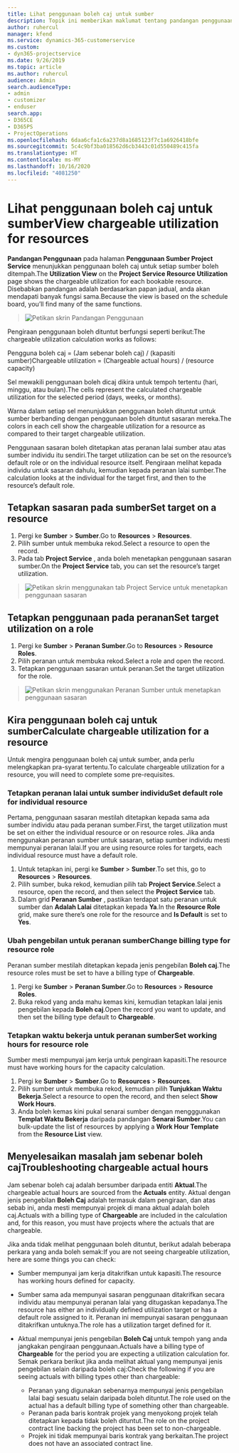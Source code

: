 ```yaml
---
title: Lihat penggunaan boleh caj untuk sumber
description: Topik ini memberikan maklumat tentang pandangan penggunaan sumber.
author: ruhercul
manager: kfend
ms.service: dynamics-365-customerservice
ms.custom:
- dyn365-projectservice
ms.date: 9/26/2019
ms.topic: article
ms.author: ruhercul
audience: Admin
search.audienceType:
- admin
- customizer
- enduser
search.app:
- D365CE
- D365PS
- ProjectOperations
ms.openlocfilehash: 6daa6cfa1c6a237d8a1685123f7c1a6926418bfe
ms.sourcegitcommit: 5c4c9bf3ba018562d6cb3443c01d550489c415fa
ms.translationtype: HT
ms.contentlocale: ms-MY
ms.lasthandoff: 10/16/2020
ms.locfileid: "4081250"
---
```

# <a name="view-chargeable-utilization-for-resources"></a><span data-ttu-id="b9b5e-103">Lihat penggunaan boleh caj untuk sumber</span><span class="sxs-lookup"><span data-stu-id="b9b5e-103">View chargeable utilization for resources</span></span>
 
<span data-ttu-id="b9b5e-104">**Pandangan Penggunaan** pada halaman **Penggunaan Sumber Project Service** menunjukkan penggunaan boleh caj untuk setiap sumber boleh ditempah.</span><span class="sxs-lookup"><span data-stu-id="b9b5e-104">The **Utilization View** on the **Project Service Resource Utilization** page shows the chargeable utilization for each bookable resource.</span></span> <span data-ttu-id="b9b5e-105">Disebabkan pandangan adalah berdasarkan papan jadual, anda akan mendapati banyak fungsi sama.</span><span class="sxs-lookup"><span data-stu-id="b9b5e-105">Because the view is based on the schedule board, you’ll find many of the same functions.</span></span>

> ![Petikan skrin Pandangan Penggunaan](media/FAQ-utilization-1.png)
 

<span data-ttu-id="b9b5e-107">Pengiraan penggunaan boleh dituntut berfungsi seperti berikut:</span><span class="sxs-lookup"><span data-stu-id="b9b5e-107">The chargeable utilization calculation works as follows:</span></span>

   <span data-ttu-id="b9b5e-108">Pengguna boleh caj = (Jam sebenar boleh caj) / (kapasiti sumber)</span><span class="sxs-lookup"><span data-stu-id="b9b5e-108">Chargeable utilization = (Chargeable actual hours) / (resource capacity)</span></span>

<span data-ttu-id="b9b5e-109">Sel mewakili penggunaan boleh dicaj dikira untuk tempoh tertentu (hari, minggu, atau bulan).</span><span class="sxs-lookup"><span data-stu-id="b9b5e-109">The cells represent the calculated chargeable utilization for the selected period (days, weeks, or months).</span></span>

<span data-ttu-id="b9b5e-110">Warna dalam setiap sel menunjukkan penggunaan boleh dituntut untuk sumber berbanding dengan penggunaan boleh dituntut sasaran mereka.</span><span class="sxs-lookup"><span data-stu-id="b9b5e-110">The colors in each cell show the chargeable utilization for a resource as compared to their target chargeable utilization.</span></span> 

<span data-ttu-id="b9b5e-111">Penggunaan sasaran boleh ditetapkan atas peranan lalai sumber atau atas sumber individu itu sendiri.</span><span class="sxs-lookup"><span data-stu-id="b9b5e-111">The target utilization can be set on the resource’s default role or on the individual resource itself.</span></span> <span data-ttu-id="b9b5e-112">Pengiraan melihat kepada individu untuk sasaran dahulu, kemudian kepada peranan lalai sumber.</span><span class="sxs-lookup"><span data-stu-id="b9b5e-112">The calculation looks at the individual for the target first, and then to the resource’s default role.</span></span>

## <a name="set-target-on-a-resource"></a><span data-ttu-id="b9b5e-113">Tetapkan sasaran pada sumber</span><span class="sxs-lookup"><span data-stu-id="b9b5e-113">Set target on a resource</span></span>

1. <span data-ttu-id="b9b5e-114">Pergi ke **Sumber** \> **Sumber**.</span><span class="sxs-lookup"><span data-stu-id="b9b5e-114">Go to **Resources** \> **Resources**.</span></span> 
2. <span data-ttu-id="b9b5e-115">Pilih sumber untuk membuka rekod.</span><span class="sxs-lookup"><span data-stu-id="b9b5e-115">Select a resource to open the record.</span></span> 
3. <span data-ttu-id="b9b5e-116">Pada tab **Project Service** , anda boleh menetapkan penggunaan sasaran sumber.</span><span class="sxs-lookup"><span data-stu-id="b9b5e-116">On the **Project Service** tab, you can set the resource’s target utilization.</span></span>

> ![Petikan skrin menggunakan tab Project Service untuk menetapkan penggunaan sasaran](media/FAQ-utilization-2.png)
 
## <a name="set-target-utilization-on-a-role"></a><span data-ttu-id="b9b5e-118">Tetapkan penggunaan pada peranan</span><span class="sxs-lookup"><span data-stu-id="b9b5e-118">Set target utilization on a role</span></span>

1. <span data-ttu-id="b9b5e-119">Pergi ke **Sumber** \> **Peranan Sumber**.</span><span class="sxs-lookup"><span data-stu-id="b9b5e-119">Go to **Resources** \> **Resource Roles**.</span></span> 
2. <span data-ttu-id="b9b5e-120">Pilih peranan untuk membuka rekod.</span><span class="sxs-lookup"><span data-stu-id="b9b5e-120">Select a role and open the record.</span></span> 
3. <span data-ttu-id="b9b5e-121">Tetapkan penggunaan sasaran untuk peranan.</span><span class="sxs-lookup"><span data-stu-id="b9b5e-121">Set the target utilization for the role.</span></span>

> ![Petikan skrin menggunakan Peranan Sumber untuk menetapkan penggunaan sasaran](media/FAQ-utilization-3.png)
 
## <a name="calculate-chargeable-utilization-for-a-resource"></a><span data-ttu-id="b9b5e-123">Kira penggunaan boleh caj untuk sumber</span><span class="sxs-lookup"><span data-stu-id="b9b5e-123">Calculate chargeable utilization for a resource</span></span>

<span data-ttu-id="b9b5e-124">Untuk mengira penggunaan boleh caj untuk sumber, anda perlu melengkapkan pra-syarat tertentu.</span><span class="sxs-lookup"><span data-stu-id="b9b5e-124">To calculate chargeable utilization for a resource, you will need to complete some pre-requisites.</span></span> 

### <a name="set-default-role-for-individual-resource"></a><span data-ttu-id="b9b5e-125">Tetapkan peranan lalai untuk sumber individu</span><span class="sxs-lookup"><span data-stu-id="b9b5e-125">Set default role for individual resource</span></span>

<span data-ttu-id="b9b5e-126">Pertama, penggunaan sasaran mestilah ditetapkan kepada sama ada sumber individu atau pada peranan sumber.</span><span class="sxs-lookup"><span data-stu-id="b9b5e-126">First, the target utilization must be set on either the individual resource or on resource roles.</span></span> <span data-ttu-id="b9b5e-127">Jika anda menggunakan peranan sumber untuk sasaran, setiap sumber individu mesti mempunyai peranan lalai.</span><span class="sxs-lookup"><span data-stu-id="b9b5e-127">If you are using resource roles for targets, each individual resource must have a default role.</span></span> 

1. <span data-ttu-id="b9b5e-128">Untuk tetapkan ini, pergi ke **Sumber** \> **Sumber**.</span><span class="sxs-lookup"><span data-stu-id="b9b5e-128">To set this, go to **Resources** \> **Resources**.</span></span> 
2. <span data-ttu-id="b9b5e-129">Pilih sumber, buka rekod, kemudian pilih tab **Project Service**.</span><span class="sxs-lookup"><span data-stu-id="b9b5e-129">Select a resource, open the record, and then select the **Project Service** tab.</span></span> 
3. <span data-ttu-id="b9b5e-130">Dalam grid **Peranan Sumber** , pastikan terdapat satu peranan untuk sumber dan **Adalah Lalai** ditetapkan kepada **Ya**.</span><span class="sxs-lookup"><span data-stu-id="b9b5e-130">In the **Resource Role** grid, make sure there’s one role for the resource and **Is Default** is set to **Yes**.</span></span>
 
### <a name="change-billing-type-for-resource-role"></a><span data-ttu-id="b9b5e-131">Ubah pengebilan untuk peranan sumber</span><span class="sxs-lookup"><span data-stu-id="b9b5e-131">Change billing type for resource role</span></span>

<span data-ttu-id="b9b5e-132">Peranan sumber mestilah ditetapkan kepada jenis pengebilan **Boleh caj**.</span><span class="sxs-lookup"><span data-stu-id="b9b5e-132">The resource roles must be set to have a billing type of **Chargeable**.</span></span> 

1. <span data-ttu-id="b9b5e-133">Pergi ke **Sumber** \> **Peranan Sumber**.</span><span class="sxs-lookup"><span data-stu-id="b9b5e-133">Go to **Resources** \> **Resource Roles**.</span></span> 
2. <span data-ttu-id="b9b5e-134">Buka rekod yang anda mahu kemas kini, kemudian tetapkan lalai jenis pengebilan kepada **Boleh caj**.</span><span class="sxs-lookup"><span data-stu-id="b9b5e-134">Open the record you want to update, and then set the billing type default to **Chargeable**.</span></span>

### <a name="set-working-hours-for-resource-role"></a><span data-ttu-id="b9b5e-135">Tetapkan waktu bekerja untuk peranan sumber</span><span class="sxs-lookup"><span data-stu-id="b9b5e-135">Set working hours for resource role</span></span>
 
<span data-ttu-id="b9b5e-136">Sumber mesti mempunyai jam kerja untuk pengiraan kapasiti.</span><span class="sxs-lookup"><span data-stu-id="b9b5e-136">The resource must have working hours for the capacity calculation.</span></span> 

1. <span data-ttu-id="b9b5e-137">Pergi ke **Sumber** \> **Sumber**.</span><span class="sxs-lookup"><span data-stu-id="b9b5e-137">Go to **Resources** \> **Resources**.</span></span> 
2. <span data-ttu-id="b9b5e-138">Pilih sumber untuk membuka rekod, kemudian pilih **Tunjukkan Waktu Bekerja**.</span><span class="sxs-lookup"><span data-stu-id="b9b5e-138">Select a resource to open the record, and then select **Show Work Hours**.</span></span> 
3. <span data-ttu-id="b9b5e-139">Anda boleh kemas kini pukal senarai sumber dengan mengggunakan **Templat Waktu Bekerja** daripada pandangan **Senarai Sumber**.</span><span class="sxs-lookup"><span data-stu-id="b9b5e-139">You can bulk-update the list of resources by applying a **Work Hour Template** from the **Resource List** view.</span></span>

## <a name="troubleshooting-chargeable-actual-hours"></a><span data-ttu-id="b9b5e-140">Menyelesaikan masalah jam sebenar boleh caj</span><span class="sxs-lookup"><span data-stu-id="b9b5e-140">Troubleshooting chargeable actual hours</span></span>

<span data-ttu-id="b9b5e-141">Jam sebenar boleh caj adalah bersumber daripada entiti **Aktual**.</span><span class="sxs-lookup"><span data-stu-id="b9b5e-141">The chargeable actual hours are sourced from the **Actuals** entity.</span></span> <span data-ttu-id="b9b5e-142">Aktual dengan jenis pengebilan **Boleh Caj** adalah termasuk dalam pengiraan, dan atas sebab ini, anda mesti mempunyai projek di mana aktual adalah boleh caj.</span><span class="sxs-lookup"><span data-stu-id="b9b5e-142">Actuals with a billing type of **Chargeable** are included in the calculation and, for this reason, you must have projects where the actuals that are chargeable.</span></span>

<span data-ttu-id="b9b5e-143">Jika anda tidak melihat penggunaan boleh dituntut, berikut adalah beberapa perkara yang anda boleh semak:</span><span class="sxs-lookup"><span data-stu-id="b9b5e-143">If you are not seeing chargeable utilization, here are some things you can check:</span></span>

- <span data-ttu-id="b9b5e-144">Sumber mempunyai jam kerja ditakrifkan untuk kapasiti.</span><span class="sxs-lookup"><span data-stu-id="b9b5e-144">The resource has working hours defined for capacity.</span></span>
- <span data-ttu-id="b9b5e-145">Sumber sama ada mempunyai sasaran penggunaan ditakrifkan secara individu atau mempunyai peranan lalai yang ditugaskan kepadanya.</span><span class="sxs-lookup"><span data-stu-id="b9b5e-145">The resource has either an individually defined utilization target or has a default role assigned to it.</span></span> <span data-ttu-id="b9b5e-146">Peranan ini mempunyai sasaran penggunaan ditakrifkan untuknya.</span><span class="sxs-lookup"><span data-stu-id="b9b5e-146">The role has a utilization target defined for it.</span></span>
- <span data-ttu-id="b9b5e-147">Aktual mempunyai jenis pengebilan **Boleh Caj** untuk tempoh yang anda jangkakan pengiraan penggunaan.</span><span class="sxs-lookup"><span data-stu-id="b9b5e-147">Actuals have a billing type of **Chargeable** for the period you are expecting a utilization calculation for.</span></span> <span data-ttu-id="b9b5e-148">Semak perkara berikut jika anda melihat aktual yang mempunyai jenis pengebilan selain daripada boleh caj:</span><span class="sxs-lookup"><span data-stu-id="b9b5e-148">Check the following if you are seeing actuals with billing types other than chargeable:</span></span>

  - <span data-ttu-id="b9b5e-149">Peranan yang digunakan sebenarnya mempunyai jenis pengebilan lalai bagi sesuatu selain daripada boleh dituntut.</span><span class="sxs-lookup"><span data-stu-id="b9b5e-149">The role used on the actual has a default billing type of something other than chargeable.</span></span>
  - <span data-ttu-id="b9b5e-150">Peranan pada baris kontrak projek yang menyokong projek telah ditetapkan kepada tidak boleh dituntut.</span><span class="sxs-lookup"><span data-stu-id="b9b5e-150">The role on the project contract line backing the project has been set to non-chargeable.</span></span>
  - <span data-ttu-id="b9b5e-151">Projek ini tidak mempunyai baris kontrak yang berkaitan.</span><span class="sxs-lookup"><span data-stu-id="b9b5e-151">The project does not have an associated contract line.</span></span>

